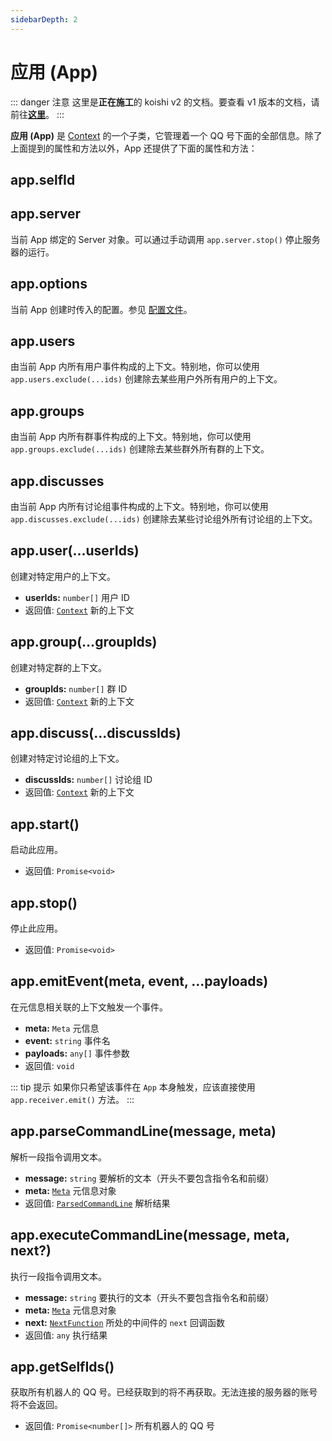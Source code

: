 ```yaml
---
sidebarDepth: 2
---
```


# 应用 (App)

::: danger 注意
这里是**正在施工**的 koishi v2 的文档。要查看 v1 版本的文档，请前往[**这里**](https://koishijs.github.io/v1/)。
:::

**应用 (App)** 是 [Context](./context.md) 的一个子类，它管理着一个 QQ 号下面的全部信息。除了上面提到的属性和方法以外，App 还提供了下面的属性和方法：

## app.selfId

## app.server

当前 App 绑定的 Server 对象。可以通过手动调用 `app.server.stop()` 停止服务器的运行。

## app.options

当前 App 创建时传入的配置。参见 [配置文件](../guide/config-file.md)。

## app.users

由当前 App 内所有用户事件构成的上下文。特别地，你可以使用 `app.users.exclude(...ids)` 创建除去某些用户外所有用户的上下文。

## app.groups

由当前 App 内所有群事件构成的上下文。特别地，你可以使用 `app.groups.exclude(...ids)` 创建除去某些群外所有群的上下文。

## app.discusses

由当前 App 内所有讨论组事件构成的上下文。特别地，你可以使用 `app.discusses.exclude(...ids)` 创建除去某些讨论组外所有讨论组的上下文。

## app.user(...userIds)

创建对特定用户的上下文。

- **userIds:** `number[]` 用户 ID
- 返回值: [`Context`](./context.md) 新的上下文

## app.group(...groupIds)

创建对特定群的上下文。

- **groupIds:** `number[]` 群 ID
- 返回值: [`Context`](./context.md) 新的上下文

## app.discuss(...discussIds)

创建对特定讨论组的上下文。

- **discussIds:** `number[]` 讨论组 ID
- 返回值: [`Context`](./context.md) 新的上下文

## app.start()

启动此应用。

- 返回值: `Promise<void>`

## app.stop()

停止此应用。

- 返回值: `Promise<void>`

## app.emitEvent(meta, event, ...payloads)

在元信息相关联的上下文触发一个事件。

- **meta:** `Meta` 元信息
- **event:** `string` 事件名
- **payloads:** `any[]` 事件参数
- 返回值: `void`

::: tip 提示
如果你只希望该事件在 `App` 本身触发，应该直接使用 `app.receiver.emit()` 方法。
:::

## app.parseCommandLine(message, meta)

解析一段指令调用文本。

- **message:** `string` 要解析的文本（开头不要包含指令名和前缀）
- **meta:** [`Meta`](../guide/receive-and-send.md#深入-meta-对象) 元信息对象
- 返回值: [`ParsedCommandLine`](../guide/command-system.md#parsedcommandline-对象) 解析结果

## app.executeCommandLine(message, meta, next?) <Badge text="1.1.0+"/>

执行一段指令调用文本。

- **message:** `string` 要执行的文本（开头不要包含指令名和前缀）
- **meta:** [`Meta`](../guide/receive-and-send.md#深入-meta-对象) 元信息对象
- **next:** [`NextFunction`](../guide/receive-and-send.md#中间件) 所处的中间件的 `next` 回调函数
- 返回值: `any` 执行结果

## app.getSelfIds()

获取所有机器人的 QQ 号。已经获取到的将不再获取。无法连接的服务器的账号将不会返回。

- 返回值: `Promise<number[]>` 所有机器人的 QQ 号
